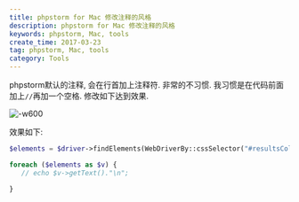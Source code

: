 ```yaml
---
title: phpstorm for Mac 修改注释的风格
description: phpstorm for Mac 修改注释的风格
keywords: phpstorm, Mac, tools
create_time: 2017-03-23
tag: phpstorm, Mac, tools
category: Tools
---
```


phpstorm默认的注释, 会在行首加上注释符. 非常的不习惯. 我习惯是在代码前面加上`//`再加一个空格. 修改如下达到效果.

![-w600](/images/posts/14902336357005.jpg)



效果如下:

```php
$elements = $driver->findElements(WebDriverBy::cssSelector("#resultsCol h2"));

foreach ($elements as $v) {
   // echo $v->getText()."\n";

}
```




